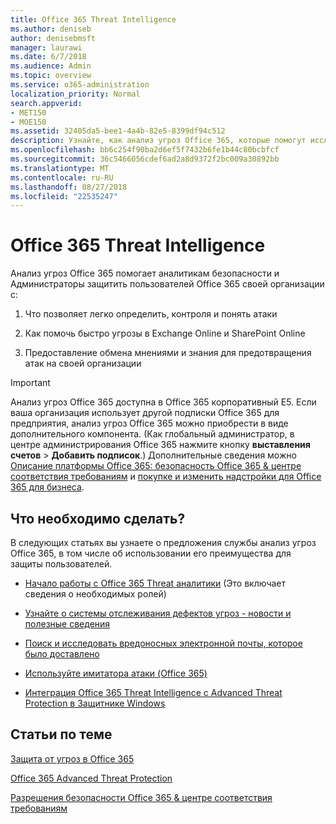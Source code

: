 ```yaml
---
title: Office 365 Threat Intelligence
ms.author: deniseb
author: denisebmsft
manager: laurawi
ms.date: 6/7/2018
ms.audience: Admin
ms.topic: overview
ms.service: o365-administration
localization_priority: Normal
search.appverid:
- MET150
- MOE150
ms.assetid: 32405da5-bee1-4a4b-82e5-8399df94c512
description: Узнайте, как анализ угроз Office 365, которые помогут исследование угрозы, связанные с вашей организацией, реагировать на вредоносные программы, фишинга и других атак, обнаруженных в Office 365 от вашего имени и поиск индикаторы угроз. Анализ угроз встроен в Office 365 E5 в рамках предложения системы безопасности и соответствия требованиям.
ms.openlocfilehash: bb6c254f90ba2d6ef5f7432b6fe1b44c80bcbfcf
ms.sourcegitcommit: 36c5466056cdef6ad2a8d9372f2bc009a30892bb
ms.translationtype: MT
ms.contentlocale: ru-RU
ms.lasthandoff: 08/27/2018
ms.locfileid: "22535247"
---
```

# <a name="office-365-threat-intelligence"></a>Office 365 Threat Intelligence

Анализ угроз Office 365 помогает аналитикам безопасности и Администраторы защитить пользователей Office 365 своей организации с:
  
1. Что позволяет легко определить, контроля и понять атаки
    
2. Как помочь быстро угрозы в Exchange Online и SharePoint Online
    
3. Предоставление обмена мнениями и знания для предотвращения атак на своей организации
    
> [!IMPORTANT]
> Анализ угроз Office 365 доступна в Office 365 корпоративный E5. Если ваша организация использует другой подписки Office 365 для предприятия, анализ угроз Office 365 можно приобрести в виде дополнительного компонента. (Как глобальный администратор, в центре администрирования Office 365 нажмите кнопку **выставления счетов** \> **Добавить подписок**.) Дополнительные сведения можно [Описание платформы Office 365: безопасность Office 365 &amp; центре соответствия требованиям](https://technet.microsoft.com/en-us/library/dn933793.aspx) и [покупке и изменить надстройки для Office 365 для бизнеса](https://support.office.com/article/4e7b57d6-b93b-457d-aecd-0ea58bff07a6). 
  
## <a name="what-do-you-want-to-do"></a>Что необходимо сделать?

В следующих статьях вы узнаете о предложения службы анализ угроз Office 365, в том числе об использовании его преимущества для защиты пользователей.
  
- [Начало работы с Office 365 Threat аналитики](get-started-with-ti.md) (Это включает сведения о необходимых ролей) 
    
- [Узнайте о системы отслеживания дефектов угроз - новости и полезные сведения](threat-trackers.md)
    
- [Поиск и исследовать вредоносных электронной почты, которое было доставлено](investigate-malicious-email-that-was-delivered.md)
    
- [Используйте имитатора атаки (Office 365)](attack-simulator.md)
    
- [Интеграция Office 365 Threat Intelligence с Advanced Threat Protection в Защитнике Windows](integrate-office-365-ti-with-wdatp.md)
    
## <a name="related-topics"></a>Статьи по теме

[Защита от угроз в Office 365](protect-against-threats.md)
  
[Office 365 Advanced Threat Protection](office-365-atp.md)
  
[Разрешения безопасности Office 365 &amp; центре соответствия требованиям](permissions-in-the-security-and-compliance-center.md)
  

